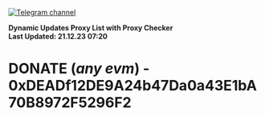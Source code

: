 [![Telegram channel](https://img.shields.io/endpoint?url=https://runkit.io/damiankrawczyk/telegram-badge/branches/master?url=https://t.me/n4z4v0d)](https://t.me/n4z4v0d) 

**Dynamic Updates Proxy List with Proxy Checker**  
**Last Updated: 21.12.23 07:20**

# DONATE (_any evm_) - 0xDEADf12DE9A24b47Da0a43E1bA70B8972F5296F2

